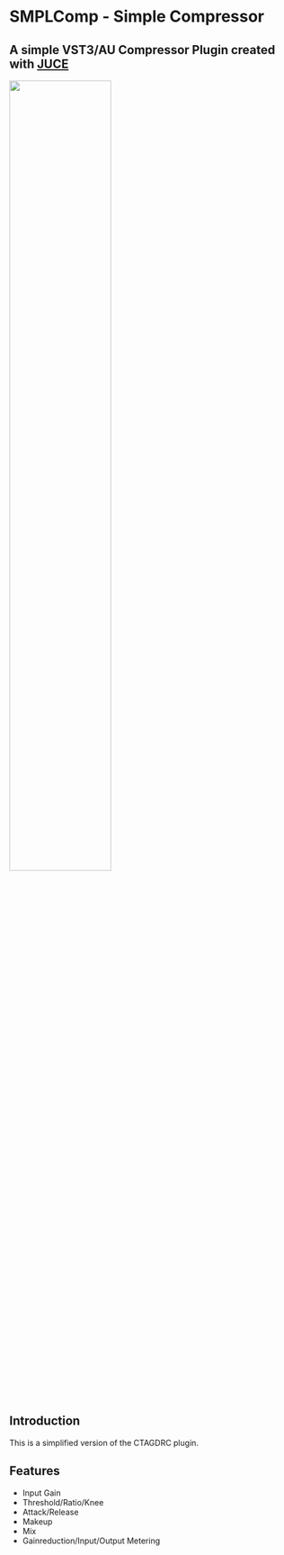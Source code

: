 # SMPLComp - Simple Compressor

## A simple VST3/AU Compressor Plugin created with [JUCE](https://juce.com/)

<img src="https://github.com/p-hlp/SMPLComp/blob/master/SMPLComp_Snip.png"  width="60%" height="60%">

## Introduction
This is a simplified version of the CTAGDRC plugin.

## Features
- Input Gain
- Threshold/Ratio/Knee
- Attack/Release
- Makeup
- Mix
- Gainreduction/Input/Output Metering
